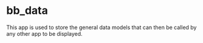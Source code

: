 # bb_data

This app is used to store the general data models that can then be called by any other app to be displayed.
